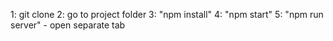 1: git clone
2: go to project folder
3: "npm install"
4: "npm start"
5: "npm run server" - open separate tab
